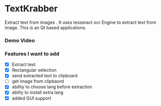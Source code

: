 # TextKrabber
Extract text from images . It uses tesseract ocr Engine to extract text from image. This is an Qt based applications.


### Demo Video



### Features I want to add

- [x] Extract text
- [x] Rectangular selection
- [x] send extracted text to clipboard
- [ ] get image from clipbaord
- [X] abiltiy to choose lang before extraction
- [x] abilty to install extra lang
- [x] added GUI support
